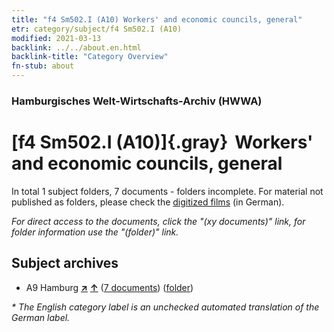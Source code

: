 ```yaml
---
title: "f4 Sm502.I (A10) Workers' and economic councils, general"
etr: category/subject/f4 Sm502.I (A10)
modified: 2021-03-13
backlink: ../../about.en.html
backlink-title: "Category Overview"
fn-stub: about
---
```


### Hamburgisches Welt-Wirtschafts-Archiv (HWWA)
# [f4 Sm502.I (A10)]{.gray}&#8201; Workers' and economic councils, general&#160; 





In total 1 subject folders, 7 documents - folders incomplete.
For material not published as folders, please check the [digitized films](/film/h1_sh) (in German).

_For direct access to the documents, click the "(xy documents)" link, for folder information use the "(folder)" link._

## Subject archives


- A9 Hamburg [**&nearr;**](../../../geo/i/140905/about.en.html "Hamburg (all folders)") [**&uarr;**](../../../geo/about.en.html#A9 "Country category system") (<a href="https://pm20.zbw.eu/dfgview/sh/140905,144379" title="about: Hamburg : Workers' and economic councils, general" target="_blank">7 documents</a>) ([folder](http://purl.org/pressemappe20/folder/sh/140905,144379))


_* The English category label is an unchecked automated translation of the German label._

